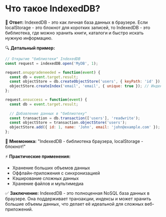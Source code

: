 # Что такое IndexedDB?

🎯 **Ответ:**
IndexedDB - это как личная база данных в браузере. Если localStorage - это блокнот для коротких записей, то IndexedDB - это библиотека, где можно хранить книги, каталоги и быстро искать нужную информацию.

🔍 **Детальный пример:**
```javascript
// Открытие "библиотеки" IndexedDB
const request = indexedDB.open('MyDB', 1);

request.onupgradeneeded = function(event) {
  const db = event.target.result;
  const objectStore = db.createObjectStore('users', { keyPath: 'id' });
  objectStore.createIndex('email', 'email', { unique: true }); // Индекс для быстрого поиска
};

request.onsuccess = function(event) {
  const db = event.target.result;
  
  // Добавление данных в "библиотеку"
  const transaction = db.transaction(['users'], 'readwrite');
  const objectStore = transaction.objectStore('users');
  objectStore.add({ id: 1, name: 'John', email: 'john@example.com' });
};
```

🧠 **Мнемоника:**
"IndexedDB - библиотека браузера, localStorage - блокнот!"

⚡ **Практические применения:**
- Хранение больших объемов данных
- Оффлайн-приложения с синхронизацией
- Кэширование сложных данных
- Хранение файлов и мультимедиа

✅ **Заключение:**
IndexedDB - это полноценная NoSQL база данных в браузере. Она поддерживает транзакции, индексы и может хранить большие объемы данных, что делает её идеальной для сложных веб-приложений. 